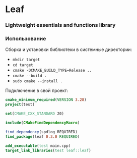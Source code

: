 # Leaf
### Lightweight essentials and functions library

### Использование
Сборка и установки библиотеки в системные директории:
- `mkdir target`
- `cd target`
- `cmake -DCMAKE_BUILD_TYPE=Release ..`
- `cmake --build .`
- `sudo cmake --install .`

Подключение в свой проект:
```cmake
cmake_minimum_required(VERSION 3.28)
project(test)

set(CMAKE_CXX_STANDARD 20)

include(CMakeFindDependencyMacro)

find_dependency(spdlog REQUIRED)
find_package(leaf 0.3.0 REQUIRED)

add_executable(test main.cpp)
target_link_libraries(test leaf::leaf)
```